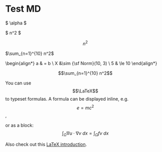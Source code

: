 # Test MD

$ \alpha $ 

$ n^2 $ 


$$ n^2 $$

$\sum_{n=1}^{10} n^2$


\begin{align*}
a & = b \\
X &\sim {\sf Norm}(10, 3) \\
5 & \le 10
\end{align*}

$$\sum_{n=1}^{10} n^2$$


You can use $$\LaTeX$$ to typeset formulas. 
A formula can be displayed inline, e.g. $$e=mc^2$$, 

or as a block:
$$\int_\Omega \nabla u \cdot \nabla v~dx = \int_\Omega fv~dx$$


Also check out this [LaTeX introduction](https://en.wikibooks.org/wiki/LaTeX/Mathematics).
